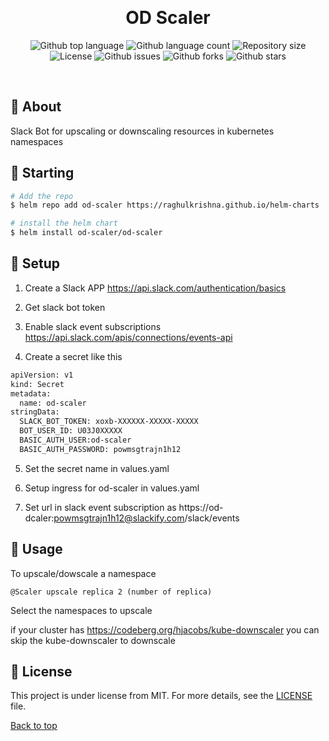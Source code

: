 <div align="center" id="top"> 

  &#xa0;

  <!-- <a href="https://od-scaler.netlify.app">Demo</a> -->
</div>

<h1 align="center">OD Scaler</h1>

<p align="center">
  <img alt="Github top language" src="https://img.shields.io/github/languages/top/raghulkrishna/od-scaler?color=56BEB8">

  <img alt="Github language count" src="https://img.shields.io/github/languages/count/raghulkrishna/od-scaler?color=56BEB8">

  <img alt="Repository size" src="https://img.shields.io/github/repo-size/raghulkrishna/od-scaler?color=56BEB8">

  <img alt="License" src="https://img.shields.io/github/license/raghulkrishna/od-scaler?color=56BEB8">

<img alt="Github issues" src="https://img.shields.io/github/issues/raghulkrishna/od-scaler?color=56BEB8" />

<img alt="Github forks" src="https://img.shields.io/github/forks/raghulkrishna/od-scaler?color=56BEB8" /> 

<img alt="Github stars" src="https://img.shields.io/github/stars/raghulkrishna/od-scaler?color=56BEB8" /> 
</p>

<!-- Status -->

<!-- <h4 align="center"> 
	🚧  od-scaler 🚀 Under construction...  🚧
</h4> 

<hr> -->

<!-- <p align="center">
  <a href="#dart-about">About</a> &#xa0; | &#xa0; 
  <a href="#sparkles-features">Features</a> &#xa0; | &#xa0;
  <a href="#rocket-technologies">Technologies</a> &#xa0; | &#xa0;
  <a href="#white_check_mark-requirements">Requirements</a> &#xa0; | &#xa0;
  <a href="#checkered_flag-starting">Starting</a> &#xa0; | &#xa0;
  <a href="#memo-license">License</a> &#xa0; | &#xa0;
  <a href="https://github.com/raghulkrishna" target="_blank">Author</a>
</p> -->

<br>

## :dart: About ##

Slack Bot for upscaling or downscaling resources in kubernetes namespaces

## :checkered_flag: Starting ##

```bash
# Add the repo
$ helm repo add od-scaler https://raghulkrishna.github.io/helm-charts

# install the helm chart
$ helm install od-scaler/od-scaler

```

## :dart: Setup ##

1. Create a Slack APP https://api.slack.com/authentication/basics

2. Get slack bot token

3. Enable slack event subscriptions https://api.slack.com/apis/connections/events-api

4. Create a secret like this

```bash
apiVersion: v1
kind: Secret
metadata:
  name: od-scaler
stringData:
  SLACK_BOT_TOKEN: xoxb-XXXXXX-XXXXX-XXXXX
  BOT_USER_ID: U03J0XXXXX
  BASIC_AUTH_USER:od-scaler
  BASIC_AUTH_PASSWORD: powmsgtrajn1h12
```

5. Set the secret name in values.yaml

6. Setup ingress for od-scaler in values.yaml

7. Set url in slack event subscription as https://od-dcaler:powmsgtrajn1h12@slackify.com/slack/events

## :dart: Usage ##

To upscale/dowscale  a namespace 

```
@Scaler upscale replica 2 (number of replica)
```

Select the namespaces to upscale


if your cluster has https://codeberg.org/hjacobs/kube-downscaler
you can skip the kube-downscaler to downscale 



## :memo: License ##

This project is under license from MIT. For more details, see the [LICENSE](LICENSE.md) file.

<a href="#top">Back to top</a>
